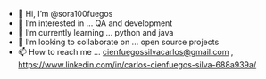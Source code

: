 - 👋 Hi, I’m @sora100fuegos
- 👀 I’m interested in ... QA  and development 
- 🌱 I’m currently learning ... python and java 
- 💞️ I’m looking to collaborate on ... open source projects 
- 📫 How to reach me ...  cienfuegossilvacarlos@gmail.com , https://www.linkedin.com/in/carlos-cienfuegos-silva-688a939a/

<!---
sora100fuegos/sora100fuegos is a ✨ special ✨ repository because its `README.md` (this file) appears on your GitHub profile.
You can click the Preview link to take a look at your changes.
--->

